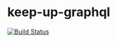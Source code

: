 # keep-up-graphql

[![Build Status](https://travis-ci.org/abbeyhrt/keep-up-graphql.svg?branch=master)](https://travis-ci.org/abbeyhrt/keep-up-graphql)
